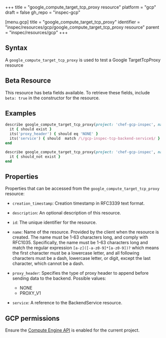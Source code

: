 +++
title = "google_compute_target_tcp_proxy resource"
platform = "gcp"
draft = false
gh_repo = "inspec-gcp"

[menu.gcp]
title = "google_compute_target_tcp_proxy"
identifier = "inspec/resources/gcp/google_compute_target_tcp_proxy resource"
parent = "inspec/resources/gcp"
+++

## Syntax

A `google_compute_target_tcp_proxy` is used to test a Google TargetTcpProxy resource


## Beta Resource
This resource has beta fields available. To retrieve these fields, include `beta: true` in the constructor for the resource.

## Examples

```ruby
describe google_compute_target_tcp_proxy(project: 'chef-gcp-inspec', name: 'inspec-gcp-target-tcp-proxy') do
  it { should exist }
  its('proxy_header') { should eq 'NONE' }
  its('service') { should  match /\/gcp-inspec-tcp-backend-service$/ }
end

describe google_compute_target_tcp_proxy(project: 'chef-gcp-inspec', name: 'nonexistent') do
  it { should_not exist }
end
```

## Properties

Properties that can be accessed from the `google_compute_target_tcp_proxy` resource:


  * `creation_timestamp`: Creation timestamp in RFC3339 text format.

  * `description`: An optional description of this resource.

  * `id`: The unique identifier for the resource.

  * `name`: Name of the resource. Provided by the client when the resource is created. The name must be 1-63 characters long, and comply with RFC1035. Specifically, the name must be 1-63 characters long and match the regular expression `[a-z]([-a-z0-9]*[a-z0-9])?` which means the first character must be a lowercase letter, and all following characters must be a dash, lowercase letter, or digit, except the last character, which cannot be a dash.

  * `proxy_header`: Specifies the type of proxy header to append before sending data to the backend.
  Possible values:
    * NONE
    * PROXY_V1

  * `service`: A reference to the BackendService resource.


## GCP permissions

Ensure the [Compute Engine API](https://console.cloud.google.com/apis/library/compute.googleapis.com/) is enabled for the current project.
